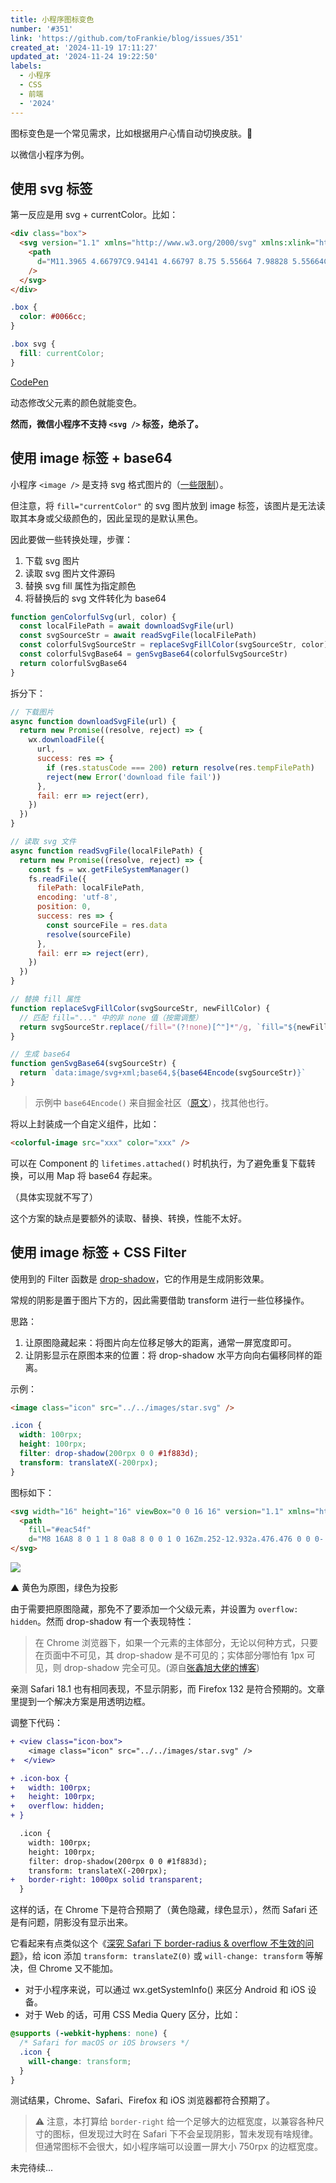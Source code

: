 ```yaml
---
title: 小程序图标变色
number: '#351'
link: 'https://github.com/toFrankie/blog/issues/351'
created_at: '2024-11-19 17:11:27'
updated_at: '2024-11-24 19:22:50'
labels:
  - 小程序
  - CSS
  - 前端
  - '2024'
---
```


图标变色是一个常见需求，比如根据用户心情自动切换皮肤。🐶

以微信小程序为例。

## 使用 svg 标签

第一反应是用 svg + currentColor。比如：

```html
<div class="box">
  <svg version="1.1" xmlns="http://www.w3.org/2000/svg" xmlns:xlink="http://www.w3.org/1999/xlink" viewBox="0 0 15.7715 20.4004" width="15.7715" height="20.4004" >
    <path
      d="M11.3965 4.66797C9.94141 4.66797 8.75 5.55664 7.98828 5.55664C7.17773 5.55664 6.12305 4.66797 4.85352 4.66797C2.44141 4.66797 0 6.71875 0 10.4688C0 12.8125 0.898438 15.2832 2.02148 16.875C2.97852 18.2227 3.81836 19.3066 5.0293 19.3066C6.2207 19.3066 6.74805 18.5352 8.23242 18.5352C9.73633 18.5352 10.0781 19.3066 11.3965 19.3066C12.7051 19.3066 13.5742 18.1055 14.4043 16.9238C15.3223 15.5664 15.7129 14.248 15.7227 14.1797C15.6445 14.1602 13.1445 13.1348 13.1445 10.2734C13.1445 7.79297 15.1074 6.67969 15.2246 6.5918C13.9258 4.72656 11.9434 4.66797 11.3965 4.66797ZM10.7129 3.08594C11.3086 2.36328 11.7285 1.37695 11.7285 0.380859C11.7285 0.244141 11.7188 0.107422 11.6992 0C10.7227 0.0390625 9.55078 0.644531 8.85742 1.46484C8.30078 2.08984 7.79297 3.08594 7.79297 4.08203C7.79297 4.23828 7.82227 4.38477 7.83203 4.43359C7.89062 4.44336 7.98828 4.46289 8.0957 4.46289C8.96484 4.46289 10.0586 3.87695 10.7129 3.08594Z"
    />
  </svg>
</div>
```

```css
.box {
  color: #0066cc;
}

.box svg {
  fill: currentColor;
}
```

[CodePen](https://codepen.io/tofrankie/pen/rNXgpvK)

动态修改父元素的颜色就能变色。

**然而，微信小程序不支持 `<svg />` 标签，绝杀了。**

## 使用 image 标签 + base64

小程序 `<image />` 是支持 svg 格式图片的（[一些限制](https://developers.weixin.qq.com/miniprogram/dev/component/image.html#%E5%8A%9F%E8%83%BD%E6%8F%8F%E8%BF%B0)）。

但注意，将 `fill="currentColor"` 的 svg 图片放到 image 标签，该图片是无法读取其本身或父级颜色的，因此呈现的是默认黑色。

因此要做一些转换处理，步骤：

1. 下载 svg 图片
2. 读取 svg 图片文件源码
3. 替换 svg fill 属性为指定颜色
4. 将替换后的 svg 文件转化为 base64



```js
function genColorfulSvg(url, color) {
  const localFilePath = await downloadSvgFile(url)
  const svgSourceStr = await readSvgFile(localFilePath)
  const colorfulSvgSourceStr = replaceSvgFillColor(svgSourceStr, color)
  const colorfulSvgBase64 = genSvgBase64(colorfulSvgSourceStr)
  return colorfulSvgBase64
}
```

拆分下：

```js
// 下载图片
async function downloadSvgFile(url) {
  return new Promise((resolve, reject) => {
    wx.downloadFile({
      url,
      success: res => {
        if (res.statusCode === 200) return resolve(res.tempFilePath)
        reject(new Error('download file fail'))
      },
      fail: err => reject(err),
    })
  })
}
```

```js
// 读取 svg 文件
async function readSvgFile(localFilePath) {
  return new Promise((resolve, reject) => {
    const fs = wx.getFileSystemManager()
    fs.readFile({
      filePath: localFilePath,
      encoding: 'utf-8',
      position: 0,
      success: res => {
        const sourceFile = res.data
        resolve(sourceFile)
      },
      fail: err => reject(err),
    })
  })
}
```

```js
// 替换 fill 属性
function replaceSvgFillColor(svgSourceStr, newFillColor) {
  // 匹配 fill="..." 中的非 none 值（按需调整）
  return svgSourceStr.replace(/fill="(?!none)[^"]*"/g, `fill="${newFillColor}"`)
}
```

```js
// 生成 base64
function genSvgBase64(svgSourceStr) {
  return `data:image/svg+xml;base64,${base64Encode(svgSourceStr)}`
}
```

> 示例中 `base64Encode()` 来自掘金社区（[原文](https://juejin.cn/post/7229512717135527991)），找其他也行。

将以上封装成一个自定义组件，比如：

```html
<colorful-image src="xxx" color="xxx" />
```

可以在 Component 的 `lifetimes.attached()` 时机执行，为了避免重复下载转换，可以用 Map 将 base64 存起来。

（具体实现就不写了）

这个方案的缺点是要额外的读取、替换、转换，性能不太好。

## 使用 image 标签 + CSS Filter

使用到的 Filter 函数是 [drop-shadow](https://developer.mozilla.org/zh-CN/docs/Web/CSS/filter-function/drop-shadow)，它的作用是生成阴影效果。

常规的阴影是置于图片下方的，因此需要借助 transform 进行一些位移操作。

思路：

1. 让原图隐藏起来：将图片向左位移足够大的距离，通常一屏宽度即可。
2. 让阴影显示在原图本来的位置：将 drop-shadow 水平方向向右偏移同样的距离。

示例：

```html
<image class="icon" src="../../images/star.svg" />
```

```css
.icon {
  width: 100rpx;
  height: 100rpx;
  filter: drop-shadow(200rpx 0 0 #1f883d);
  transform: translateX(-200rpx);
}
```

图标如下：

```html
<svg width="16" height="16" viewBox="0 0 16 16" version="1.1" xmlns="http://www.w3.org/2000/svg" xmlns:xlink="http://www.w3.org/1999/xlink">
  <path
    fill="#eac54f"
    d="M8 16A8 8 0 1 1 8 0a8 8 0 0 1 0 16Zm.252-12.932a.476.476 0 0 0-.682.195l-1.2 2.432-2.684.39a.477.477 0 0 0-.266.816l1.944 1.892-.46 2.674a.479.479 0 0 0 .694.504L8 10.709l2.4 1.261a.478.478 0 0 0 .694-.504l-.458-2.673L12.578 6.9a.479.479 0 0 0-.265-.815l-2.685-.39-1.2-2.432a.473.473 0 0 0-.176-.195Z"></path>
</svg>
```

![](https://cdn.jsdelivr.net/gh/toFrankie/blog@main/images/2024/11/1732028600098.png)

▲ 黄色为原图，绿色为投影

由于需要把原图隐藏，那免不了要添加一个父级元素，并设置为 `overflow: hidden`。然而 drop-shadow 有一个表现特性：

> 在 Chrome 浏览器下，如果一个元素的主体部分，无论以何种方式，只要在页面中不可见，其 drop-shadow 是不可见的；实体部分哪怕有 1px 可见，则 drop-shadow 完全可见。(源自[张鑫旭大佬的博客](https://www.zhangxinxu.com/wordpress/2016/06/png-icon-change-color-by-css/))

亲测 Safari 18.1 也有相同表现，不显示阴影，而 Firefox 132 是符合预期的。文章里提到一个解决方案是用透明边框。

调整下代码：

```diff
+ <view class="icon-box">
    <image class="icon" src="../../images/star.svg" />
+  </view>
```

```diff
+ .icon-box {
+   width: 100rpx;
+   height: 100rpx;
+   overflow: hidden;
+ }

  .icon {
    width: 100rpx;
    height: 100rpx;
    filter: drop-shadow(200rpx 0 0 #1f883d);
    transform: translateX(-200rpx);
+   border-right: 1000px solid transparent;
  }
```




这样的话，在 Chrome 下是符合预期了（黄色隐藏，绿色显示），然而 Safari 还是有问题，阴影没有显示出来。

它看起来有点类似这个《[深究 Safari 下 border-radius & overflow 不生效的问题](https://github.com/toFrankie/blog/issues/178)》，给 icon 添加 `transform: translateZ(0)` 或 `will-change: transform` 等解决，但 Chrome 又不能加。

- 对于小程序来说，可以通过 wx.getSystemInfo() 来区分 Android 和 iOS 设备。
- 对于 Web 的话，可用 CSS Media Query 区分，比如：

```css
@supports (-webkit-hyphens: none) {
  /* Safari for macOS or iOS browsers */
  .icon {
    will-change: transform;
  }
}
```

测试结果，Chrome、Safari、Firefox 和 iOS 浏览器都符合预期了。

> ⚠️ 注意，本打算给 `border-right` 给一个足够大的边框宽度，以兼容各种尺寸的图标，但发现过大时在 Safari 下不会呈现阴影，暂未发现有啥规律。但通常图标不会很大，如小程序端可以设置一屏大小 750rpx 的边框宽度。



未完待续...
